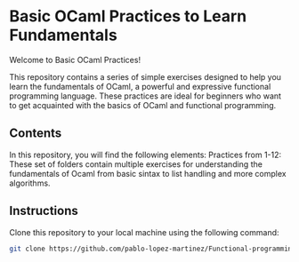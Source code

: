 # Basic OCaml Practices to Learn Fundamentals

Welcome to Basic OCaml Practices!

This repository contains a series of simple exercises designed to help you learn the fundamentals of OCaml, a powerful and expressive functional programming language. These practices are ideal for beginners who want to get acquainted with the basics of OCaml and functional programming.

## Contents

In this repository, you will find the following elements:
Practices from 1-12: These set of folders contain multiple exercises for understanding the fundamentals of Ocaml from basic sintax to list handling and more complex algorithms.

## Instructions 

Clone this repository to your local machine using the following command:
   ```bash
   git clone https://github.com/pablo-lopez-martinez/Functional-programming.git
   ```

